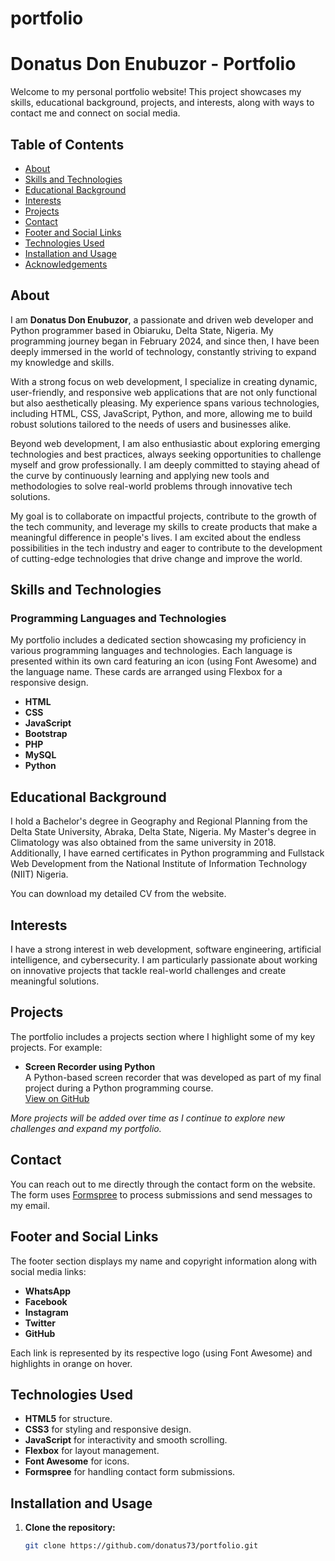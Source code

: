 # portfolio
# Donatus Don Enubuzor - Portfolio

Welcome to my personal portfolio website! This project showcases my skills, educational background, projects, and interests, along with ways to contact me and connect on social media.

## Table of Contents

- [About](#about)
- [Skills and Technologies](#skills-and-technologies)
- [Educational Background](#educational-background)
- [Interests](#interests)
- [Projects](#projects)
- [Contact](#contact)
- [Footer and Social Links](#footer-and-social-links)
- [Technologies Used](#technologies-used)
- [Installation and Usage](#installation-and-usage)
- [Acknowledgements](#acknowledgements)

## About

I am **Donatus Don Enubuzor**, a passionate and driven web developer and Python programmer based in Obiaruku, Delta State, Nigeria. My programming journey began in February 2024, and since then, I have been deeply immersed in the world of technology, constantly striving to expand my knowledge and skills.

With a strong focus on web development, I specialize in creating dynamic, user-friendly, and responsive web applications that are not only functional but also aesthetically pleasing. My experience spans various technologies, including HTML, CSS, JavaScript, Python, and more, allowing me to build robust solutions tailored to the needs of users and businesses alike.

Beyond web development, I am also enthusiastic about exploring emerging technologies and best practices, always seeking opportunities to challenge myself and grow professionally. I am deeply committed to staying ahead of the curve by continuously learning and applying new tools and methodologies to solve real-world problems through innovative tech solutions.

My goal is to collaborate on impactful projects, contribute to the growth of the tech community, and leverage my skills to create products that make a meaningful difference in people's lives. I am excited about the endless possibilities in the tech industry and eager to contribute to the development of cutting-edge technologies that drive change and improve the world.
## Skills and Technologies

### Programming Languages and Technologies

My portfolio includes a dedicated section showcasing my proficiency in various programming languages and technologies. Each language is presented within its own card featuring an icon (using Font Awesome) and the language name. These cards are arranged using Flexbox for a responsive design.

- **HTML**
- **CSS**
- **JavaScript**
- **Bootstrap**
- **PHP**
- **MySQL**
- **Python**

## Educational Background

I hold a Bachelor's degree in Geography and Regional Planning from the Delta State University, Abraka, Delta State, Nigeria. My Master's degree in Climatology was also obtained from the same university in 2018. Additionally, I have earned certificates in Python programming and Fullstack Web Development from the National Institute of Information Technology (NIIT) Nigeria.

You can download my detailed CV from the website.

## Interests

I have a strong interest in web development, software engineering, artificial intelligence, and cybersecurity. I am particularly passionate about working on innovative projects that tackle real-world challenges and create meaningful solutions.

## Projects

The portfolio includes a projects section where I highlight some of my key projects. For example:

- **Screen Recorder using Python**  
  A Python-based screen recorder that was developed as part of my final project during a Python programming course.  
  [View on GitHub](https://github.com/donatus73/My-Repository/blob/master/recorder.py)

*More projects will be added over time as I continue to explore new challenges and expand my portfolio.*

## Contact

You can reach out to me directly through the contact form on the website. The form uses [Formspree](https://formspree.io/) to process submissions and send messages to my email.

## Footer and Social Links

The footer section displays my name and copyright information along 
with social media links:
- **WhatsApp**
- **Facebook**
- **Instagram**
- **Twitter**
- **GitHub**

Each link is represented by its respective logo (using Font Awesome) and highlights in orange on hover.

## Technologies Used

- **HTML5** for structure.
- **CSS3** for styling and responsive design.
- **JavaScript** for interactivity and smooth scrolling.
- **Flexbox** for layout management.
- **Font Awesome** for icons.
- **Formspree** for handling contact form submissions.

## Installation and Usage

1. **Clone the repository:**
   ```bash
   git clone https://github.com/donatus73/portfolio.git
